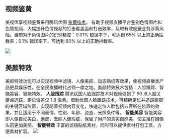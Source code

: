 ## 视频鉴黄
美视优享视频鉴黄采用腾讯优图 [鉴黄技术](http://tce.fsphere.cn/product/PornIdentification?idx=2)， 有助于视频直播平台鉴别色情图片和色情视频，大幅提升色情视频的打击覆盖面和打击效率，及时有效规避业务涉黄风险。当前对于色情图片的识别精度：0.01% 错误率下，可达到 65% 以上的正确拦截率；0.1% 错误率下，可达到 80% 以上的正确拦截率。

![](https://mc.qcloudimg.com/static/img/69ebed13a9bd386e2b9910901271e6c9/image.png)

## 美颜特效
美颜特效功能可以实现视频中滤镜、人像美颜、动态贴纸等效果，使视频直播类产品更具娱乐性，在全民直播时代占领一席之地。美颜特效技术包括：人脸跟踪、智能美容、智能特效。
**人脸跟踪**
腾讯优图人脸跟踪技术对视频做到了 90 点人脸关键点追踪，定位偏差仅 1.8 像素。借助优图人脸跟踪技术，可精确定位并追踪面部的关键区域位置，实现随着视频内容变化，快速定位人脸包括五官所在位置的效果，并且适用于不同表情、性别、年龄、姿态、光照条件等。
**智能美容**
智能美容即人像自动美白，磨皮，去除人像瑕疵，保留了用户的真实自然美，使主播在摄像头前更加美丽。
**智能特效**
丰富的滤镜贴纸素材，同时可以提供素材打包工具，方便素材扩容。
![](https://mc.qcloudimg.com/static/img/2ed3f034914c3834b3066056ace03737/image.png)
